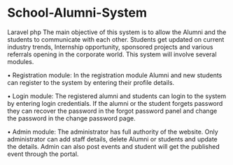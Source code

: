 # School-Alumni-System
Laravel php
The main objective of this system is to allow the Alumni and the students to communicate with each other. Students get updated on current industry trends, Internship opportunity, sponsored projects and various referrals opening in the corporate world. This system will involve several modules.

•	Registration module: In the registration module Alumni and new students can register to the system by entering their profile details.

•	Login module: The registered alumni and students can login to the system by entering login credentials. If the alumni or the student forgets password they can recover the password in the forgot password panel and change the password in the change password page.

•	Admin module: The administrator has full authority of the website. Only administrator can add staff details, delete Alumni or students and update the details. Admin can also post events and student will get the published event through the portal.

